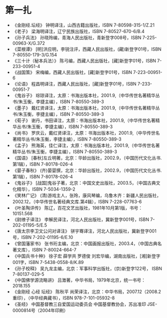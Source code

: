 # 第一扎 #

- 《金刚经.坛经》 钟明译注，山西古籍出版社，ISBN 7-80598-315-1/Z.21
- 《老子》 梁海明译注，辽宁民族出版社，ISBN 7-80527-670-6/B.4
- 《孙子兵法》 孙晓玲编，青海人民出版社，青新登字008号，ISBN 7-225-00963-X/G.372
- 《菜根谭》 [明]洪应明，李锐注评，西藏人民出版社，(藏)新登字01号，ISBN 7-80550-179-3/G.154
- 《三十计（秘本兵法）》 陈弓编，西藏人民出版社，[藏]新登字01号，ISBN 7-233-00951-4
- 《战国策》 宋梅编，西藏人民出版社，[藏]新登字01号，ISBN 7-223-00951-6
- 《论语》 程昌明译注，西藏人民出版社，[藏]新登字01号，ISBN 7-233-00951-7
- 《鬼谷子》 琮琼译注，太原：书海出版本社，2001.9,（中华传世名著精华丛书/朱玉衡，李捷主编），ISBN 7-80550-389-3
- 《墨子》 戴红贤译注，太原：书海出版本社，2001.9,（中华传世名著精华丛书/朱玉衡，李捷主编），ISBN 7-80550-389-3
- 《荀子》 谢丹，书田译注，太原：书海出版本社，2001.9,（中华传世名著精华丛书/朱玉衡，李捷主编），ISBN 7-80550-389-3
- 《尚书》 罗庆云，戴红贤译注，太原：书海出版本社，2001.9,（中华传世名著精华丛书/朱玉衡，李捷主编），ISBN 7-80550-389-3
- 《孟子》 熊海英，佳仁译注，太原：书海出版本社，2001.9,（中华传世名著精华丛书/朱玉衡，李捷主编），ISBN 7-80550-389-3
- 《国语》 [春秋]左丘明著，北京：华龄出版社，2002.9，（中国历代文化丛书.第1辑），ISBN 7-80178-026-4
- 《晏子春秋》 (齐)晏婴撰，北京：华龄出版社，2002.9，（中国历代文化丛书.第1辑），ISBN 7-80178-026-4
- 《鬼谷子》 [战国]鬼谷子著，北京：中国文史出版社，2003.5，（中国古典文化精华），ISBN 7-5034-1359-2
- 《笑林广记》 (清)游戏主人，张玲，康风琴编，乌鲁木齐：新疆人民出版社，2002.12，（中华传世名著经典文库.第4辑），ISBN 7-228-07763-6
- 《叶圣陶评传》 陈辽，百花文艺出版社，1981年10月第1版，书号：10151.568
- 《尉缭子译注》 李解民译注，河北人民出版社，冀新登字001号，ISBN 7-202-01195-5/E.5
- 《唐太宗李卫文公问对译注》 骈宇骞译注，河北人民出版社，冀新登字001号，ISBN 7-202-01195-6/E.10
- 《曾国藩家书》 张书珩主编，北京：中国画报出版社，2003.4，（中国古典名著文库），ISBN 7-80024-664-7
- 《中国兵书十种》 徐子宏 薛学共 罗德俊 刘宏华编，湖南出版社，[湘]新登字001字，ISBN 7-5438-0558-8/K.89
- 《孙子校释》 吴九龙主编，北京：军事科学出版社，(京)新登字122号， ISBN 7-80137-029-5
- 《中国佛学源流略讲》 吕澂著，中华书局，1979年北京，统一书号：2018.155
- 《金刚经 心经 坛经》 陈秋平 尚荣译注，北京：中华书局，2007.12（2008.2重印），（中华经典藏书），ISBN 978-7-101-05932-8
- 《圣经》 中国基督教三自爱国运动委员会 中国基督教协会，苏出准印 JSE-0000814号（2004年印刷）
